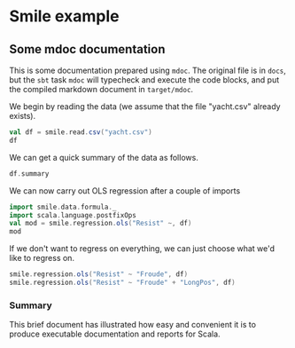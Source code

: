 # Smile example

## Some mdoc documentation

This is some documentation prepared using `mdoc`. The original file is in `docs`, but the `sbt` task `mdoc` will typecheck and execute the code blocks, and put the compiled markdown document in `target/mdoc`.

We begin by reading the data (we assume that the file "yacht.csv" already exists).
```scala mdoc
val df = smile.read.csv("yacht.csv")
df
```
We can get a quick summary of the data as follows.
```scala mdoc
df.summary
```
We can now carry out OLS regression after a couple of imports
```scala mdoc
import smile.data.formula._
import scala.language.postfixOps
val mod = smile.regression.ols("Resist" ~, df)
mod
```
If we don't want to regress on everything, we can just choose what we'd like to regress on.
```scala mdoc
smile.regression.ols("Resist" ~ "Froude", df)
smile.regression.ols("Resist" ~ "Froude" + "LongPos", df)
```

### Summary

This brief document has illustrated how easy and convenient it is to produce executable documentation and reports for Scala.

